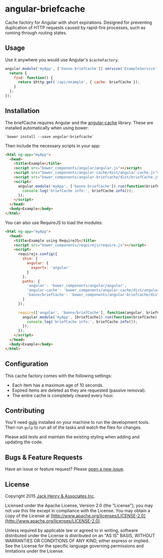 # angular-briefcache

Cache factory for Angular with short expirations. Designed for preventing duplication of HTTP requests caused by rapid-fire processes, such as running through routing states.

## Usage

Use it anywhere you would use Angular's `$cacheFactory`:

```javascript
angular.module('myApp', ['banno.briefCache']).service('ExampleService', function($http, briefCache) {
  return {
    find: function() {
      return $http.get('/api/example', { cache: briefCache });
    }
  };
});
```

## Installation

The briefCache requires Angular and the [angular-cache](https://github.com/jmdobry/angular-cache) library. These are installed automatically when using bower:

```shell
`bower install --save angular-briefcache`
```

Then include the necessary scripts in your app:

```html
<html ng-app="myApp">
  <head>
    <title>Example</title>
    <script src="bower_components/angular/angular.js"></script>
    <script src="bower_components/angular-cache/dist/angular-cache.js"></script>
    <script src="bower_components/angular-briefcache/dist/briefCache.js"></script>
    <script>
      angular.module('myApp', ['banno.briefCache']).run(function(briefCache) {
        console.log('briefCache info:', briefCache.info());
      });
    </script>
  </head>
  <body>Example</body>
</html>
```

You can also use RequireJS to load the modules:

```html
<html ng-app="myApp">
  <head>
    <title>Example using RequireJS</title>
    <script src="bower_components/requirejs/require.js"></script>
    <script>
      requirejs.config({
        shim: {
          angular: {
            exports: 'angular'
          }
        },
        paths: {
          'angular': 'bower_components/angular/angular',
          'angular-cache': 'bower_components/angular-cache/dist/angular-cache',
          'banno/briefCache': 'bower_components/angular-briefcache/dist/briefCache'
        }
      });

      require(['angular', 'banno/briefCache'], function(angular, briefCache) {
        angular.module('myApp', [briefCache]).run(function(briefCache) {
          console.log('briefCache info:', briefCache.info());
        });
      });
    </script>
  </head>
  <body>Example</body>
</html>
```

## Configuration

This cache factory comes with the following settings:

* Each item has a maximum age of 10 seconds.
* Expired items are deleted as they are requested (passive removal).
* The entire cache is completely cleared every hour.

## Contributing

You'll need [gulp](http://gulpjs.com/) installed on your machine to run the development tools. Then run `gulp` to run all of the tasks and watch the files for changes.

Please add tests and maintain the existing styling when adding and updating the code.

## Bugs & Feature Requests

Have an issue or feature request? Please [open a new issue](https://github.com/Banno/angular-briefcache/issues/new).

## License

Copyright 2015 [Jack Henry & Associates Inc](https://www.jackhenry.com/).

Licensed under the Apache License, Version 2.0 (the "License"); you may not use this file except in compliance with the License. You may obtain a copy of the License at [http://www.apache.org/licenses/LICENSE-2.0](http://www.apache.org/licenses/LICENSE-2.0).

Unless required by applicable law or agreed to in writing, software distributed under the License is distributed on an "AS IS" BASIS, WITHOUT WARRANTIES OR CONDITIONS OF ANY KIND, either express or implied. See the License for the specific language governing permissions and limitations under the License.
